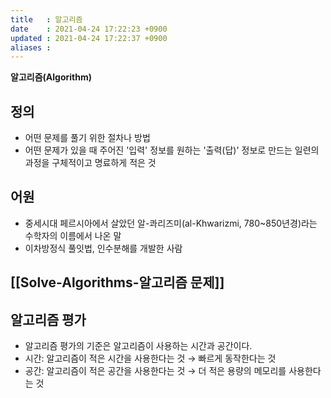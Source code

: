 ```yaml
---
title   : 알고리즘 
date    : 2021-04-24 17:22:23 +0900
updated : 2021-04-24 17:22:37 +0900
aliases : 
---
```


**알고리즘(Algorithm)**

## 정의 
- 어떤 문제를 풀기 위한 절차나 방법 
- 어떤 문제가 있을 때 주어진 '입력' 정보를 원하는 '출력(답)' 정보로 만드는 일련의 과정을 구체적이고 명료하게 적은 것

## 어원 
-   중세시대 페르시아에서 살았던 알-콰리즈미(al-Khwarizmi, 780~850년경)라는 수학자의 이름에서 나온 말
-   이차방정식 풀잇법, 인수분해를 개발한 사람

## [[Solve-Algorithms-알고리즘 문제]]

## 알고리즘 평가 
- 알고리즘 평가의 기준은 알고리즘이 사용하는 시간과 공간이다.  
- 시간: 알고리즘이 적은 시간을 사용한다는 것 → 빠르게 동작한다는 것  
- 공간: 알고리즘이 적은 공간을 사용한다는 것 → 더 적은 용량의 메모리를 사용한다는 것  

